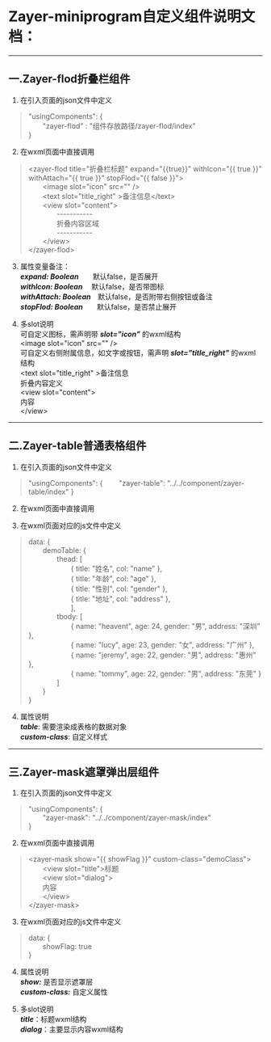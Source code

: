 # Zayer-miniprogram自定义组件说明文档：
***
## 一.Zayer-flod折叠栏组件

1. 在引入页面的json文件中定义

> "usingComponents": {  
> &emsp;&emsp;"zayer-flod" : "组件存放路径/zayer-flod/index"  
> }

2. 在wxml页面中直接调用

> &lt;zayer-flod title="折叠栏标题" expand="{{true}}" withIcon="{{ true }}" withAttach="{{ true }}" stopFlod="{{ false }}"&gt;  
>	&emsp;&emsp;&lt;image slot="icon" src="" /&gt;  
>	&emsp;&emsp;&lt;text slot="title_right" &gt;备注信息&lt;/text&gt;  
>	&emsp;&emsp;&lt;view slot="content"&gt;  
>	&emsp;&emsp;&emsp;&emsp;-----------  
>	&emsp;&emsp;&emsp;&emsp;折叠内容区域  
>	&emsp;&emsp;&emsp;&emsp;-----------  
>	&emsp;&emsp;&lt;/view&gt;  
> &lt;/zayer-flod&gt;  

3. 属性变量备注：  
***expand:	Boolean***&emsp;&emsp;默认false，是否展开  
***withIcon: Boolean***&emsp;&nbsp;默认false，是否带图标  
***withAttach: Boolean***&emsp;默认false，是否附带右侧按钮或备注  
***stopFlod: Boolean***&emsp;&emsp;默认false，是否禁止展开  
  
4. 多slot说明  
可自定义图标，需声明带 ***slot="icon"*** 的wxml结构  
&lt;image slot="icon" src="" />  
可自定义右侧附属信息，如文字或按钮，需声明 ***slot="title_right"*** 的wxml结构  
&lt;text slot="title_right" >备注信息</text>  
折叠内容定义  
&lt;view slot="content">  
	内容  
&lt;/view>  

***
## 二.Zayer-table普通表格组件
1. 在引入页面的json文件中定义

> "usingComponents": {
> &emsp;&emsp;"zayer-table": "../../component/zayer-table/index"
> }

2. 在wxml页面中直接调用

> <zayer-table table="{{ demoTable }}" custom-class="myClass"></zayer-table>

3. 在wxml页面对应的js文件中定义

> data: {  
>	&emsp;&emsp;demoTable: {  
> &emsp;&emsp;&emsp;&emsp;thead: [  
> &emsp;&emsp;&emsp;&emsp;&emsp;&emsp;{ title: "姓名", col: "name" },  
> &emsp;&emsp;&emsp;&emsp;&emsp;&emsp;{ title: "年龄", col: "age" },  
> &emsp;&emsp;&emsp;&emsp;&emsp;&emsp;{ title: "性别", col: "gender" },  
> &emsp;&emsp;&emsp;&emsp;&emsp;&emsp;{ title: "地址", col: "address" },  
> &emsp;&emsp;&emsp;&emsp;&emsp;&emsp;],  
> &emsp;&emsp;&emsp;&emsp;tbody: [  
> &emsp;&emsp;&emsp;&emsp;&emsp;&emsp;{ name: "heavent", age: 24, gender: "男", address: "深圳" },  
> &emsp;&emsp;&emsp;&emsp;&emsp;&emsp;{ name: "lucy", age: 23, gender: "女", address: "广州"  },  
> &emsp;&emsp;&emsp;&emsp;&emsp;&emsp;{ name: "jeremy", age: 22, gender: "男", address: "惠州"  },  
> &emsp;&emsp;&emsp;&emsp;&emsp;&emsp;{ name: "tommy", age: 22, gender: "男", address: "东莞"  }  
> &emsp;&emsp;&emsp;&emsp;]  
> &emsp;&emsp;}  
> }  

4. 属性说明  
***table***: 需要渲染成表格的数据对象  
***custom-class***: 自定义样式  


***
## 三.Zayer-mask遮罩弹出层组件

1. 在引入页面的json文件中定义  

> "usingComponents": {  
> &emsp;&emsp;"zayer-mask": "../../component/zayer-mask/index"  
> }  

2. 在wxml页面中直接调用  

> &lt;zayer-mask show="{{ showFlag }}" custom-class="demoClass">  
> &emsp;&emsp;&lt;view slot="title">标题</view>  
> &emsp;&emsp;&lt;view slot="dialog">  
>	&emsp;&emsp;内容  
> &emsp;&emsp;&lt;/view>  
> &lt;/zayer-mask>  

3. 在wxml页面对应的js文件中定义    

> data: {  
>	&emsp;&emsp;showFlag: true  
> }  

4. 属性说明  
***show:*** 是否显示遮罩层  
***custom-class:*** 自定义属性  

5. 多slot说明  
***title***：标题wxml结构  
***dialog***：主要显示内容wxml结构  
